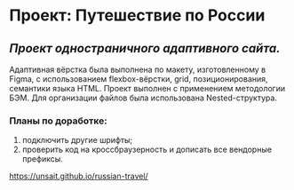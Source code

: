 # Проект: Путешествие по России #
## *Проект одностраничного адаптивного сайта.* ##
Адаптивная вёрстка была выполнена по макету, изготовленному в Figma, с использованием flexbox-вёрстки, grid, позиционирования, семантики языка HTML. Проект выполнен с применением методологии БЭМ. Для организации файлов была использована Nested-структура.
### Планы по доработке: ###
1. подключить другие шрифты;
2. проверить код на кроссбраузерность и дописать все вендорные префиксы.


https://unsait.github.io/russian-travel/
